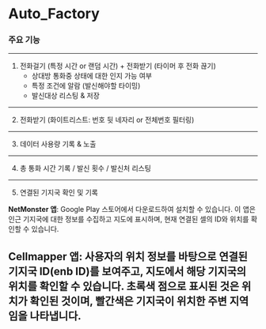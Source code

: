 # Auto_Factory
### 주요 기능
---
1. 전화걸기 (특정 시간 or 랜덤 시간) + 전화받기 (타이머 후 전화 끊기)
    - 상대방 통화중 상태에 대한 인지 가능 여부
    - 특정 조건에 알람 (발신해야할 타이밍)
    - 발신대상 리스팅 & 저장
---
2. 전화받기 (화이트리스트: 번호 뒷 네자리 or 전체번호 필터링)
---
3. 데이터 사용량 기록 & 노출
---
4. 총 통화 시간 기록 / 발신 횟수 / 발신처 리스팅
---
5. 연결된 기지국 확인 및 기록 

**NetMonster 앱**: Google Play 스토어에서 다운로드하여 설치할 수 있습니다. 이 앱은 인근 기지국에 대한 정보를 수집하고 지도에 표시하며, 현재 연결된 셀의 ID와 위치를 확인할 수 있습니다. 

**Cellmapper 앱**: 사용자의 위치 정보를 바탕으로 연결된 기지국 ID(enb ID)를 보여주고, 지도에서 해당 기지국의 위치를 확인할 수 있습니다. 초록색 점으로 표시된 것은 위치가 확인된 것이며, 빨간색은 기지국이 위치한 주변 지역임을 나타냅니다.
---
